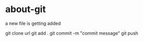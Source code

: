 # about-git

a new file is getting added

git clone url 
git add . 
git commit -m "commit message" 
git push

